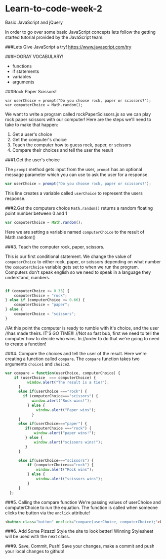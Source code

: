 # Learn-to-code-week-2

Basic JavaScript and jQuery

In order to go over some basic JavaScript concepts lets follow the getting
started tutorial provided by the JavaScript team.


###Lets Give JavaScript a try!
https://www.javascript.com/try


###HOORAY VOCABULARY!

- functions
- if statements
- variables
- arguments


###Rock Paper Scissors!
```
var userChoice = prompt("Do you choose rock, paper or scissors?");
var computerChoice = Math.random();
```

We want to write a program called rockPaperScissors.js so we can play rock paper
scissors with our computer! Here are the steps we'll need to take to make that happen:

1. Get a user's choice
1. Get the computer's choice
1. Teach the computer how to guess rock, paper, or scissors
1. Compare their choices and tell the user the result


###1.Get the user's choice

The ```prompt``` method gets input from the user, ```prompt``` has an optional message parameter which you can use to ask the user for a response.

```javascript
var userChoice = prompt("Do you choose rock, paper or scissors?");
```

This line creates a variable called ```userChoice``` to represent the users response.

###2.Get the computers choice
```Math.random()``` returns a random floating point number between 0 and 1

```javascript
var computerChoice = Math.random();
```

Here we are setting a variable named ```computerChoice``` to the result of Math.random()


###3. Teach the computer rock, paper, scissors.

This is our first conditional statement. We change the value of ```computerChoice```
to either rock, paper, or scissors depending on what number the ```computerChoice```
variable gets set to when we run the program. Computers don't speak english so
we need to speak in a language they understand, numbers.

```javascript

if (computerChoice <= 0.33) {
    computerChoice = "rock";
} else if (computerChoice <= 0.66) {
    computerChoice = "paper";
} else {
    computerChoice = "scissors";
}
```



//At this point the computer is ready to rumble with it's choice, and the user
//has made theirs. IT'S GO TIME!!!
//Not so fast bub, first we need to tell the computer how to decide who wins. In
//order to do that we're going to need to create a function!



###4. Compare the choices and tell the user of the result.
Here we're creating a function called ```compare```. The ```compare``` function takes two
arguments ```choice1``` and ```choice2```.

```javascript
var compare = function(userChoice, computerChoice) {
    if (userChoice  === computerChoice) {
          window.alert("The result is a tie!");
      }
      else if(userChoice ==="rock") {
        if (computerChoice==="scissors") {
            window.alert("Rock wins!");
          } else {
              window.alert("Paper wins");
            }
      }
      else if(userChoice==="paper") {
         if(computerChoice ==="rock") {
             window.alert("paper wins!");
         } else {
             window.alert("scissors wins!");
         }
      }

      else if(userChoice==="scissors") {
          if (computerChoice==="rock") {
              window.alert("Rock wins");
          } else {
              window.alert("scissors wins");
          }
      }
  };
```

###5. Calling the compare function
 We're passing values of userChoice and computerChoice to run the equation. The
 function is called when someone clicks the button via the ```onclick``` attribute!

```html
<button class="button" onclick="compare(userChoice, computerChoice);">LETS PLAY RPS!</button>
```

###6. Add Some Pizazz!
Style the site to look better! Winning Stylesheet will be used with
the next class.

###9. Save, Commit, Push!
Save your changes, make a commit and push your local changes to github!
